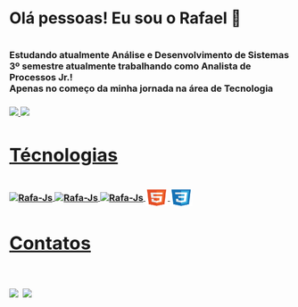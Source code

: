 <h1> Olá pessoas! Eu sou o Rafael 👋 <h1/>

<h3>Estudando atualmente Análise e Desenvolvimento de Sistemas 3º semestre atualmente trabalhando como Analista de Processos Jr.!<br> Apenas no começo da minha jornada na área de Tecnologia<h3/>


<div>
  <a href="https://github.com/1rafahub">
  <img height="180em" src="https://github-readme-stats.vercel.app/api?username=1rafahub&show_icons=true&theme=highcontrast&include_all_commits=true&count_private=true"/>
  <img height="180em" src="https://github-readme-stats.vercel.app/api/top-langs/?username=1rafahub&layout=compact&langs_count=7&theme=highcontrast"/>
</div>
  
  <h1> Técnologias </h1>
  <div style="display: inline_block"><br>
     <img align="center" alt="Rafa-Js" height="30" width="40" src="https://icongr.am/devicon/python-original.svg?size=128&color=currentColor">
      <img align="center" alt="Rafa-Js" height="30" width="40" src="https://icongr.am/devicon/javascript-original.svg?size=128&color=currentColor">
     <img align="center" alt="Rafa-Js" height="30" width="40" src="https://icongr.am/devicon/postgresql-original.svg?size=128&color=currentColor">
     <img align="center" alt="Rafa-HTML" height="30" width="40" src="https://raw.githubusercontent.com/devicons/devicon/master/icons/html5/html5-original.svg">
     <img align="center" alt="Rafa-CSS" height="30" width="40" src="https://raw.githubusercontent.com/devicons/devicon/master/icons/css3/css3-original.svg">
  </div>

  ##
  
  <h1>Contatos<h1/>
    
  <div>
    <a href = "mailto:1rafaelsilvalima@gmail.com"><img src="https://img.shields.io/badge/Gmail-D14836?style=for-the-badge&logo=gmail&logoColor=white" target="_blank"></a>
    <a href="https://www.linkedin.com/in/1rafasilva/" target="_blank"><img src="https://img.shields.io/badge/-LinkedIn-%230077B5?style=for-the-badge&logo=linkedin&logoColor=white" target="_blank"></a> 
  </div>
